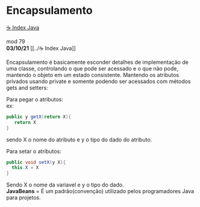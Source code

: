 # Encapsulamento
[☕ Index Java](../☕%20Index%20Java.md)

mod 79  
**03/10/21**
[[../☕ Index Java]]

Encapsulamento é basicamente esconder detalhes de implementação de uma classe, controlando o que pode ser acessado e o que não pode, mantendo o objeto em um estado consistente. Mantendo os atributos privados usando private e somente podendo ser acessados com métodos gets and setters:  

Para pegar o atributos:  
ex:  

~~~java
public y getX(return X){
   return X
} 
~~~

sendo X o nome do atributo e y o tipo do dado do atributo.  

Para setar o atributos:  

~~~java
public void setX(y X){ 
  this.X = X 
} 
~~~

Sendo X o nome da variavel e y o tipo do dado.  
**JavaBeans** = É um padrão(convenção) utilizado pelos programadores Java para projetos.  
